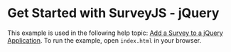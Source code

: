 # Get Started with SurveyJS - jQuery

This example is used in the following help topic: [Add a Survey to a jQuery Application](https://surveyjs.io/Documentation/Library?id=get-started-jquery). To run the example, open `index.html` in your browser.